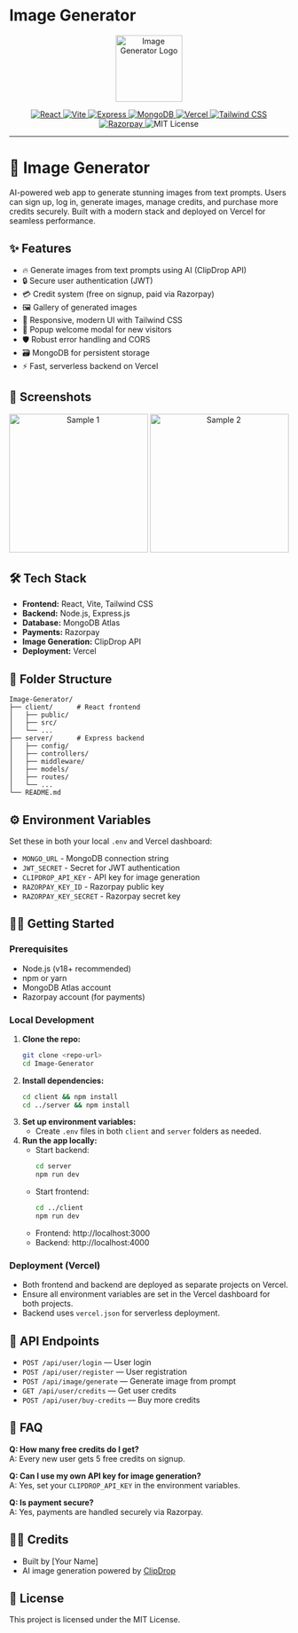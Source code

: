 # Image Generator

<p align="center">
  <img src="client/public/logo.svg" alt="Image Generator Logo" width="120" />
</p>

<p align="center">
  <a href="https://reactjs.org/">
    <img src="https://img.shields.io/badge/Frontend-React-61DAFB?logo=react&logoColor=white" alt="React" />
  </a>
  <a href="https://vitejs.dev/">
    <img src="https://img.shields.io/badge/Bundler-Vite-646CFF?logo=vite&logoColor=white" alt="Vite" />
  </a>
  <a href="https://expressjs.com/">
    <img src="https://img.shields.io/badge/Backend-Express-000000?logo=express&logoColor=white" alt="Express" />
  </a>
  <a href="https://www.mongodb.com/">
    <img src="https://img.shields.io/badge/Database-MongoDB-47A248?logo=mongodb&logoColor=white" alt="MongoDB" />
  </a>
  <a href="https://vercel.com/">
    <img src="https://img.shields.io/badge/Deploy-Vercel-000000?logo=vercel&logoColor=white" alt="Vercel" />
  </a>
  <a href="https://tailwindcss.com/">
    <img src="https://img.shields.io/badge/Style-Tailwind%20CSS-38BDF8?logo=tailwindcss&logoColor=white" alt="Tailwind CSS" />
  </a>
  <a href="https://razorpay.com/">
    <img src="https://img.shields.io/badge/Payments-Razorpay-0C344B?logo=razorpay&logoColor=white" alt="Razorpay" />
  </a>
  <img src="https://img.shields.io/badge/License-MIT-green.svg" alt="MIT License" />
</p>

---

# 🚀 Image Generator

AI-powered web app to generate stunning images from text prompts. Users can sign up, log in, generate images, manage credits, and purchase more credits securely. Built with a modern stack and deployed on Vercel for seamless performance.

## ✨ Features
- 🔥 Generate images from text prompts using AI (ClipDrop API)
- 🔒 Secure user authentication (JWT)
- 💳 Credit system (free on signup, paid via Razorpay)
- 🖼️ Gallery of generated images
- 📱 Responsive, modern UI with Tailwind CSS
- 💬 Popup welcome modal for new visitors
- 🛡️ Robust error handling and CORS
- 🗃️ MongoDB for persistent storage
- ⚡ Fast, serverless backend on Vercel

## 📸 Screenshots
<p align="center">
  <img src="client/public/sample_img_1.png" alt="Sample 1" width="250" />
  <img src="client/public/sample_img_2.png" alt="Sample 2" width="250" />
</p>

## 🛠️ Tech Stack
- **Frontend:** React, Vite, Tailwind CSS
- **Backend:** Node.js, Express.js
- **Database:** MongoDB Atlas
- **Payments:** Razorpay
- **Image Generation:** ClipDrop API
- **Deployment:** Vercel

## 📂 Folder Structure
```
Image-Generator/
├── client/      # React frontend
│   ├── public/
│   ├── src/
│   └── ...
├── server/      # Express backend
│   ├── config/
│   ├── controllers/
│   ├── middleware/
│   ├── models/
│   ├── routes/
│   └── ...
└── README.md
```

## ⚙️ Environment Variables
Set these in both your local `.env` and Vercel dashboard:
- `MONGO_URL` - MongoDB connection string
- `JWT_SECRET` - Secret for JWT authentication
- `CLIPDROP_API_KEY` - API key for image generation
- `RAZORPAY_KEY_ID` - Razorpay public key
- `RAZORPAY_KEY_SECRET` - Razorpay secret key

## 🧑‍💻 Getting Started

### Prerequisites
- Node.js (v18+ recommended)
- npm or yarn
- MongoDB Atlas account
- Razorpay account (for payments)

### Local Development
1. **Clone the repo:**
   ```bash
   git clone <repo-url>
   cd Image-Generator
   ```
2. **Install dependencies:**
   ```bash
   cd client && npm install
   cd ../server && npm install
   ```
3. **Set up environment variables:**
   - Create `.env` files in both `client` and `server` folders as needed.
4. **Run the app locally:**
   - Start backend:
     ```bash
     cd server
     npm run dev
     ```
   - Start frontend:
     ```bash
     cd ../client
     npm run dev
     ```
   - Frontend: http://localhost:3000
   - Backend: http://localhost:4000

### Deployment (Vercel)
- Both frontend and backend are deployed as separate projects on Vercel.
- Ensure all environment variables are set in the Vercel dashboard for both projects.
- Backend uses `vercel.json` for serverless deployment.

## 📝 API Endpoints
- `POST /api/user/login` — User login
- `POST /api/user/register` — User registration
- `POST /api/image/generate` — Generate image from prompt
- `GET /api/user/credits` — Get user credits
- `POST /api/user/buy-credits` — Buy more credits

## 🙋 FAQ
**Q: How many free credits do I get?**  
A: Every new user gets 5 free credits on signup.

**Q: Can I use my own API key for image generation?**  
A: Yes, set your `CLIPDROP_API_KEY` in the environment variables.

**Q: Is payment secure?**  
A: Yes, payments are handled securely via Razorpay.

## 👨‍🎨 Credits
- Built by [Your Name]
- AI image generation powered by [ClipDrop](https://clipdrop.co/)

## 📄 License
This project is licensed under the MIT License.
